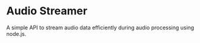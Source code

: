 Audio Streamer
==================

A simple API to stream audio data efficiently during audio processing using node.js.
